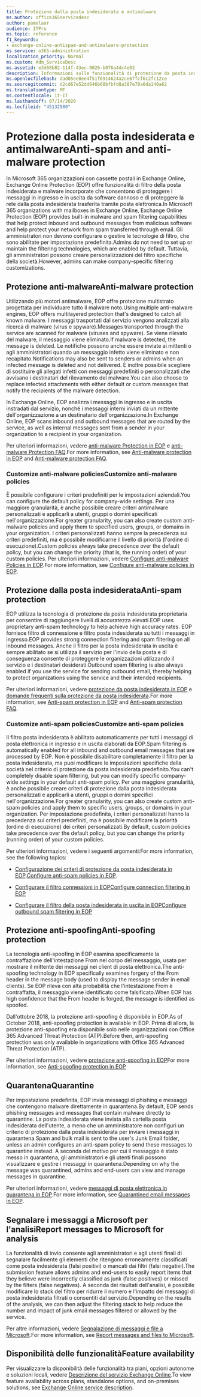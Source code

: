 ```yaml
---
title: Protezione dalla posta indesiderata e antimalware
ms.author: office365servicedesc
author: pamelaar
audience: ITPro
ms.topic: reference
f1_keywords:
- exchange-online-antispam-and-antimalware-protection
ms.service: o365-administration
localization_priority: Normal
ms.custom: Adm_ServiceDesc
ms.assetid: e3d68b82-114f-43ec-9026-b076a4dc4e02
description: Informazioni sulle funzionalità di protezione da posta indesiderata e anti-malware disponibili nelle organizzazioni Microsoft 365 con le cassette postali di Exchange Online.
ms.openlocfilehash: dad05ee8ee4f51f6914624a2ce67fcf6c2fc12ce
ms.sourcegitcommit: d2cd67e52dd646b68bfbfd8a387e70a6da140a62
ms.translationtype: MT
ms.contentlocale: it-IT
ms.lasthandoff: 07/14/2020
ms.locfileid: "45132980"
---
```

# <a name="anti-spam-and-anti-malware-protection"></a><span data-ttu-id="59ff0-103">Protezione dalla posta indesiderata e antimalware</span><span class="sxs-lookup"><span data-stu-id="59ff0-103">Anti-spam and anti-malware protection</span></span>

<span data-ttu-id="59ff0-104">In Microsoft 365 organizzazioni con cassette postali in Exchange Online, Exchange Online Protection (EOP) offre funzionalità di filtro della posta indesiderata e malware incorporate che consentono di proteggere i messaggi in ingresso e in uscita da software dannoso e di proteggere la rete dalla posta indesiderata trasferita tramite posta elettronica.</span><span class="sxs-lookup"><span data-stu-id="59ff0-104">In Microsoft 365 organizations with mailboxes in Exchange Online, Exchange Online Protection (EOP) provides built-in malware and spam filtering capabilities that help protect inbound and outbound messages from malicious software and help protect your network from spam transferred through email.</span></span> <span data-ttu-id="59ff0-105">Gli amministratori non devono configurare o gestire le tecnologie di filtro, che sono abilitate per impostazione predefinita.</span><span class="sxs-lookup"><span data-stu-id="59ff0-105">Admins do not need to set up or maintain the filtering technologies, which are enabled by default.</span></span> <span data-ttu-id="59ff0-106">Tuttavia, gli amministratori possono creare personalizzazioni del filtro specifiche della società.</span><span class="sxs-lookup"><span data-stu-id="59ff0-106">However, admins can make company-specific filtering customizations.</span></span>

## <a name="anti-malware-protection"></a><span data-ttu-id="59ff0-107">Protezione anti-malware</span><span class="sxs-lookup"><span data-stu-id="59ff0-107">Anti-malware protection</span></span>

<span data-ttu-id="59ff0-108">Utilizzando più motori antimalware, EOP offre protezione multistrato progettata per individuare tutto il malware noto.</span><span class="sxs-lookup"><span data-stu-id="59ff0-108">Using multiple anti-malware engines, EOP offers multilayered protection that's designed to catch all known malware.</span></span> <span data-ttu-id="59ff0-109">I messaggi trasportati dal servizio vengono analizzati alla ricerca di malware (virus e spyware).</span><span class="sxs-lookup"><span data-stu-id="59ff0-109">Messages transported through the service are scanned for malware (viruses and spyware).</span></span> <span data-ttu-id="59ff0-110">Se viene rilevato del malware, il messaggio viene eliminato.</span><span class="sxs-lookup"><span data-stu-id="59ff0-110">If malware is detected, the message is deleted.</span></span> <span data-ttu-id="59ff0-111">Le notifiche possono anche essere inviate ai mittenti o agli amministratori quando un messaggio infetto viene eliminato e non recapitato.</span><span class="sxs-lookup"><span data-stu-id="59ff0-111">Notifications may also be sent to senders or admins when an infected message is deleted and not delivered.</span></span> <span data-ttu-id="59ff0-112">È inoltre possibile scegliere di sostituire gli allegati infetti con messaggi predefiniti o personalizzati che avvisano i destinatari del rilevamento del malware.</span><span class="sxs-lookup"><span data-stu-id="59ff0-112">You can also choose to replace infected attachments with either default or custom messages that notify the recipients of the malware detection.</span></span>

<span data-ttu-id="59ff0-113">In Exchange Online, EOP analizza i messaggi in ingresso e in uscita instradati dal servizio, nonché i messaggi interni inviati da un mittente dell'organizzazione a un destinatario dell'organizzazione.</span><span class="sxs-lookup"><span data-stu-id="59ff0-113">In Exchange Online, EOP scans inbound and outbound messages that are routed by the service, as well as internal messages sent from a sender in your organization to a recipient in your organization.</span></span>

<span data-ttu-id="59ff0-114">Per ulteriori informazioni, vedere [anti-malware Protection in EOP](https://docs.microsoft.com/microsoft-365/security/office-365-security/anti-malware-protection) e [anti-malware Protection FAQ](https://docs.microsoft.com/microsoft-365/security/office-365-security/anti-malware-protection-faq-eop).</span><span class="sxs-lookup"><span data-stu-id="59ff0-114">For more information, see [Anti-malware protection in EOP](https://docs.microsoft.com/microsoft-365/security/office-365-security/anti-malware-protection) and [Anti-malware protection FAQ](https://docs.microsoft.com/microsoft-365/security/office-365-security/anti-malware-protection-faq-eop).</span></span>

### <a name="customize-anti-malware-policies"></a><span data-ttu-id="59ff0-115">Customize anti-malware policies</span><span class="sxs-lookup"><span data-stu-id="59ff0-115">Customize anti-malware policies</span></span>

<span data-ttu-id="59ff0-116">È possibile configurare i criteri predefiniti per le impostazioni aziendali.</span><span class="sxs-lookup"><span data-stu-id="59ff0-116">You can configure the default policy for company-wide settings.</span></span> <span data-ttu-id="59ff0-117">Per una maggiore granularità, è anche possibile creare criteri antimalware personalizzati e applicarli a utenti, gruppi o domini specificati nell'organizzazione.</span><span class="sxs-lookup"><span data-stu-id="59ff0-117">For greater granularity, you can also create custom anti-malware policies and apply them to specified users, groups, or domains in your organization.</span></span> <span data-ttu-id="59ff0-118">I criteri personalizzati hanno sempre la precedenza sui criteri predefiniti, ma è possibile modificarne il livello di priorità (l'ordine di esecuzione).</span><span class="sxs-lookup"><span data-stu-id="59ff0-118">Custom policies always take precedence over the default policy, but you can change the priority (that is, the running order) of your custom policies.</span></span> <span data-ttu-id="59ff0-119">Per ulteriori informazioni, vedere [Configure anti-malware Policies in EOP](https://docs.microsoft.com/microsoft-365/security/office-365-security/configure-anti-malware-policies).</span><span class="sxs-lookup"><span data-stu-id="59ff0-119">For more information, see [Configure anti-malware policies in EOP](https://docs.microsoft.com/microsoft-365/security/office-365-security/configure-anti-malware-policies).</span></span>

## <a name="anti-spam-protection"></a><span data-ttu-id="59ff0-120">Protezione dalla posta indesiderata</span><span class="sxs-lookup"><span data-stu-id="59ff0-120">Anti-spam protection</span></span>

<span data-ttu-id="59ff0-121">EOP utilizza la tecnologia di protezione da posta indesiderata proprietaria per consentire di raggiungere livelli di accuratezza elevati.</span><span class="sxs-lookup"><span data-stu-id="59ff0-121">EOP uses proprietary anti-spam technology to help achieve high accuracy rates.</span></span> <span data-ttu-id="59ff0-122">EOP fornisce filtro di connessione e filtro posta indesiderata su tutti i messaggi in ingresso.</span><span class="sxs-lookup"><span data-stu-id="59ff0-122">EOP provides strong connection filtering and spam filtering on all inbound messages.</span></span> <span data-ttu-id="59ff0-123">Anche il filtro per la posta indesiderata in uscita è sempre abilitato se si utilizza il servizio per l'invio della posta e di conseguenza consente di proteggere le organizzazioni utilizzando il servizio e i destinatari desiderati.</span><span class="sxs-lookup"><span data-stu-id="59ff0-123">Outbound spam filtering is also always enabled if you use the service for sending outbound email, thereby helping to protect organizations using the service and their intended recipients.</span></span>

<span data-ttu-id="59ff0-124">Per ulteriori informazioni, vedere [protezione da posta indesiderata in EOP](https://docs.microsoft.com/microsoft-365/security/office-365-security/anti-spam-protection) e [domande frequenti sulla protezione da posta indesiderata](https://docs.microsoft.com/microsoft-365/security/office-365-security/anti-spam-protection-faq).</span><span class="sxs-lookup"><span data-stu-id="59ff0-124">For more information, see [Anti-spam protection in EOP](https://docs.microsoft.com/microsoft-365/security/office-365-security/anti-spam-protection) and [Anti-spam protection FAQ](https://docs.microsoft.com/microsoft-365/security/office-365-security/anti-spam-protection-faq).</span></span>

### <a name="customize-anti-spam-policies"></a><span data-ttu-id="59ff0-125">Customize anti-spam policies</span><span class="sxs-lookup"><span data-stu-id="59ff0-125">Customize anti-spam policies</span></span>

<span data-ttu-id="59ff0-126">Il filtro posta indesiderata è abilitato automaticamente per tutti i messaggi di posta elettronica in ingresso e in uscita elaborati da EOP.</span><span class="sxs-lookup"><span data-stu-id="59ff0-126">Spam filtering is automatically enabled for all inbound and outbound email messages that are processed by EOP.</span></span> <span data-ttu-id="59ff0-127">Non è possibile disabilitare completamente il filtro per la posta indesiderata, ma puoi modificare le impostazioni specifiche della società nel criterio di protezione da posta indesiderata predefinito.</span><span class="sxs-lookup"><span data-stu-id="59ff0-127">You can't completely disable spam filtering, but you can modify specific company-wide settings in your default anti-spam policy.</span></span> <span data-ttu-id="59ff0-128">Per una maggiore granularità, è anche possibile creare criteri di protezione dalla posta indesiderata personalizzati e applicarli a utenti, gruppi o domini specifici nell'organizzazione.</span><span class="sxs-lookup"><span data-stu-id="59ff0-128">For greater granularity, you can also create custom anti-spam policies and apply them to specific users, groups, or domains in your organization.</span></span> <span data-ttu-id="59ff0-129">Per impostazione predefinita, i criteri personalizzati hanno la precedenza sui criteri predefiniti, ma è possibile modificare la priorità (ordine di esecuzione) dei criteri personalizzati.</span><span class="sxs-lookup"><span data-stu-id="59ff0-129">By default, custom policies take precedence over the default policy, but you can change the priority (running order) of your custom policies.</span></span>

<span data-ttu-id="59ff0-130">Per ulteriori informazioni, vedere i seguenti argomenti:</span><span class="sxs-lookup"><span data-stu-id="59ff0-130">For more information, see the following topics:</span></span>

- <span data-ttu-id="59ff0-131">[Configurazione dei criteri di protezione da posta indesiderata in EOP](https://docs.microsoft.com/microsoft-365/security/office-365-security/configure-your-spam-filter-policies).</span><span class="sxs-lookup"><span data-stu-id="59ff0-131">[Configure anti-spam policies in EOP](https://docs.microsoft.com/microsoft-365/security/office-365-security/configure-your-spam-filter-policies).</span></span>

- [<span data-ttu-id="59ff0-132">Configurare il filtro connessioni in EOP</span><span class="sxs-lookup"><span data-stu-id="59ff0-132">Configure connection filtering in EOP</span></span>](https://docs.microsoft.com/microsoft-365/security/office-365-security/configure-the-connection-filter-policy)

- [<span data-ttu-id="59ff0-133">Configurare il filtro della posta indesiderata in uscita in EOP</span><span class="sxs-lookup"><span data-stu-id="59ff0-133">Configure outbound spam filtering in EOP</span></span>](https://docs.microsoft.com/microsoft-365/security/office-365-security/configure-the-outbound-spam-policy)

## <a name="anti-spoofing-protection"></a><span data-ttu-id="59ff0-134">Protezione anti-spoofing</span><span class="sxs-lookup"><span data-stu-id="59ff0-134">Anti-spoofing protection</span></span>

<span data-ttu-id="59ff0-135">La tecnologia anti-spoofing in EOP esamina specificamente la contraffazione dell'intestazione From nel corpo del messaggio, usata per mostrare il mittente dei messaggi nei client di posta elettronica.</span><span class="sxs-lookup"><span data-stu-id="59ff0-135">The anti-spoofing technology in EOP specifically examines forgery of the From header in the message body (used to display the message sender in email clients).</span></span> <span data-ttu-id="59ff0-136">Se EOP rileva con alta probabilità che l'intestazione From è contraffatta, il messaggio viene identificato come falsificato.</span><span class="sxs-lookup"><span data-stu-id="59ff0-136">When EOP has high confidence that the From header is forged, the message is identified as spoofed.</span></span>

<span data-ttu-id="59ff0-137">Dall'ottobre 2018, la protezione anti-spoofing è disponibile in EOP.</span><span class="sxs-lookup"><span data-stu-id="59ff0-137">As of October 2018, anti-spoofing protection is available in EOP.</span></span> <span data-ttu-id="59ff0-138">Prima di allora, la protezione anti-spoofing era disponibile solo nelle organizzazioni con Office 365 Advanced Threat Protection (ATP).</span><span class="sxs-lookup"><span data-stu-id="59ff0-138">Before then, anti-spoofing protection was only available in organizations with Office 365 Advanced Threat Protection (ATP).</span></span>

<span data-ttu-id="59ff0-139">Per ulteriori informazioni, vedere [protezione anti-spoofing in EOP](https://docs.microsoft.com/microsoft-365/security/office-365-security/anti-spoofing-protection)</span><span class="sxs-lookup"><span data-stu-id="59ff0-139">For more information, see [Anti-spoofing protection in EOP](https://docs.microsoft.com/microsoft-365/security/office-365-security/anti-spoofing-protection)</span></span>

## <a name="quarantine"></a><span data-ttu-id="59ff0-140">Quarantena</span><span class="sxs-lookup"><span data-stu-id="59ff0-140">Quarantine</span></span>

<span data-ttu-id="59ff0-141">Per impostazione predefinita, EOP invia messaggi di phishing e messaggi che contengono malware direttamente in quarantena.</span><span class="sxs-lookup"><span data-stu-id="59ff0-141">By default, EOP sends phishing messages and messages that contain malware directly to quarantine.</span></span> <span data-ttu-id="59ff0-142">La posta indesiderata viene inviata alla cartella posta indesiderata dell'utente, a meno che un amministratore non configuri un criterio di protezione dalla posta indesiderata per inviare i messaggi in quarantena.</span><span class="sxs-lookup"><span data-stu-id="59ff0-142">Spam and bulk mail is sent to the user's Junk Email folder, unless an admin configures an anti-spam policy to send these messages to quarantine instead.</span></span> <span data-ttu-id="59ff0-143">A seconda del motivo per cui il messaggio è stato messo in quarantena, gli amministratori e gli utenti finali possono visualizzare e gestire i messaggi in quarantena.</span><span class="sxs-lookup"><span data-stu-id="59ff0-143">Depending on why the message was quarantined, admins and end-users can view and manage messages in quarantine.</span></span>

<span data-ttu-id="59ff0-144">Per ulteriori informazioni, vedere [messaggi di posta elettronica in quarantena in EOP](https://docs.microsoft.com/microsoft-365/security/office-365-security/quarantine-email-messages).</span><span class="sxs-lookup"><span data-stu-id="59ff0-144">For more information, see [Quarantined email messages in EOP](https://docs.microsoft.com/microsoft-365/security/office-365-security/quarantine-email-messages).</span></span>

## <a name="report-messages-to-microsoft-for-analysis"></a><span data-ttu-id="59ff0-145">Segnalare i messaggi a Microsoft per l'analisi</span><span class="sxs-lookup"><span data-stu-id="59ff0-145">Report messages to Microsoft for analysis</span></span>

<span data-ttu-id="59ff0-146">La funzionalità di invio consente agli amministratori e agli utenti finali di segnalare facilmente gli elementi che ritengono erroneamente classificati come posta indesiderata (falsi positivi) o mancati dai filtri (falsi negativi).</span><span class="sxs-lookup"><span data-stu-id="59ff0-146">The submission feature allows admins and end-users to easily report items that they believe were incorrectly classified as junk (false positives) or missed by the filters (false negatives).</span></span> <span data-ttu-id="59ff0-147">A seconda dei risultati dell'analisi, è possibile modificare lo stack del filtro per ridurre il numero e l'impatto dei messaggi di posta indesiderata filtrati o consentiti dal servizio.</span><span class="sxs-lookup"><span data-stu-id="59ff0-147">Depending on the results of the analysis, we can then adjust the filtering stack to help reduce the number and impact of junk email messages filtered or allowed by the service.</span></span>

<span data-ttu-id="59ff0-148">Per altre informazioni, vedere [Segnalazione di messaggi e file a Microsoft](https://docs.microsoft.com/microsoft-365/security/office-365-security/report-junk-email-messages-to-microsoft).</span><span class="sxs-lookup"><span data-stu-id="59ff0-148">For more information, see [Report messages and files to Microsoft](https://docs.microsoft.com/microsoft-365/security/office-365-security/report-junk-email-messages-to-microsoft).</span></span>

## <a name="feature-availability"></a><span data-ttu-id="59ff0-149">Disponibilità delle funzionalità</span><span class="sxs-lookup"><span data-stu-id="59ff0-149">Feature availability</span></span>

<span data-ttu-id="59ff0-150">Per visualizzare la disponibilità delle funzionalità tra piani, opzioni autonome e soluzioni locali, vedere [Descrizione del servizio Exchange Online](exchange-online-service-description.md).</span><span class="sxs-lookup"><span data-stu-id="59ff0-150">To view feature availability across plans, standalone options, and on-premises solutions, see [Exchange Online service description](exchange-online-service-description.md).</span></span>
